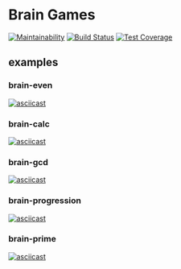 # Brain Games

[![Maintainability](https://api.codeclimate.com/v1/badges/527b54fdabc1795a0def/maintainability)](https://codeclimate.com/github/orevenat/php-project-lvl1/maintainability)
[![Build Status](https://travis-ci.org/orevenat/php-project-lvl1.svg?branch=master)](https://travis-ci.org/orevenat/php-project-lvl1)
[![Test Coverage](https://api.codeclimate.com/v1/badges/527b54fdabc1795a0def/test_coverage)](https://codeclimate.com/github/orevenat/php-project-lvl1/test_coverage)


## examples

### brain-even

[![asciicast](https://asciinema.org/a/296071.svg)](https://asciinema.org/a/296071)

### brain-calc

[![asciicast](https://asciinema.org/a/296072.svg)](https://asciinema.org/a/296072)

### brain-gcd

[![asciicast](https://asciinema.org/a/296070.svg)](https://asciinema.org/a/296070)

### brain-progression

[![asciicast](https://asciinema.org/a/296599.svg)](https://asciinema.org/a/296599)

### brain-prime

[![asciicast](https://asciinema.org/a/296608.svg)](https://asciinema.org/a/296608)
